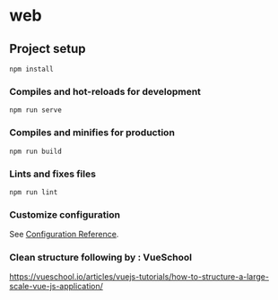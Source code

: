 # web

## Project setup
```
npm install
```

### Compiles and hot-reloads for development
```
npm run serve
```

### Compiles and minifies for production
```
npm run build
```

### Lints and fixes files
```
npm run lint
```

### Customize configuration
See [Configuration Reference](https://cli.vuejs.org/config/).



### Clean structure following by : VueSchool

https://vueschool.io/articles/vuejs-tutorials/how-to-structure-a-large-scale-vue-js-application/

